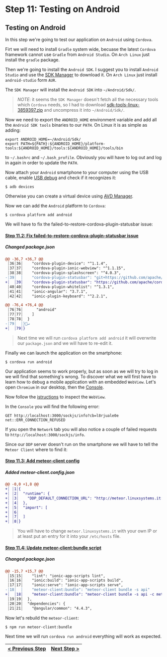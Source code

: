 # Step 11: Testing on Android

## Testing on Android

In this step we're going to test our application on `Android` using `Cordova`.

Firt we will need to install `Gradle` system wide, becuase the latest `Cordova` framework cannot use `Gradle` from `Android Studio`. On `Arch Linux` just install the `gradle` package.

Then we're going to install the `Android SDK`. I suggest you to install `Android Studio` and use the [SDK Manager](https://developer.android.com/studio/intro/update.html#sdk-manager) to download it. On `Arch Linux` just install `android-studio`
form `AUR`.

The `SDK Manager` will install the `Android SDK` into ```~/Android/Sdk/```.

> *NOTE*: it seems the `SDK Manager` doesn't fetch all the necessary tools which `Cordova` needs, so I had to download [sdk-tools-linux-3859397.zip](https://developer.android.com/studio/index.html) and uncompress it into ```~/Android/Sdk/```.

Now we need to export the `ANDROID_HOME` environment variable and add all the `Android SDK tools` binaries to our `PATH`. On Linux it is as simple as adding:

```
export ANDROID_HOME=~/Android/Sdk/
export PATH=${PATH}:${ANDROID_HOME}/platform-tools:${ANDROID_HOME}/tools:${ANDROID_HOME}/tools/bin
```

to ```~/.bashrc``` and ```~/.bash_profile```. Obviously you will have to log out and log in again in order to update the `PATH`.

Now attach your `Android` smartphone to your computer using the USB cable, enable [USB debug](https://developer.android.com/studio/debug/dev-options.html) and check if it recognizes it:

    $ adb devices

Otherwise you can create a virtual device using [AVD Manager](https://developer.android.com/studio/run/managing-avds.html).

Now we can add the `Android` platform to `Cordova`:

    $ cordova platform add android

We will have to fix the failed-to-restore-cordova-plugin-statusbar issue:

[{]: <helper> (diffStep "11.2")

#### [Step 11.2: Fix failed-to-restore-cordova-plugin-statusbar issue](https://github.com/Urigo/Ionic2CLI-Meteor-WhatsApp/commit/b50cb175)

##### Changed package.json
```diff
@@ -36,7 +36,7 @@
 ┊36┊36┊    "cordova-plugin-device": "^1.1.4",
 ┊37┊37┊    "cordova-plugin-ionic-webview": "^1.1.15",
 ┊38┊38┊    "cordova-plugin-splashscreen": "^4.0.3",
-┊39┊  ┊    "cordova-plugin-statusbar": "git+https://github.com/apache/cordova-plugin-statusbar.git",
+┊  ┊39┊    "cordova-plugin-statusbar": "https://github.com/apache/cordova-plugin-statusbar.git",
 ┊40┊40┊    "cordova-plugin-whitelist": "^1.3.1",
 ┊41┊41┊    "ionic-angular": "3.7.1",
 ┊42┊42┊    "ionic-plugin-keyboard": "^2.2.1",
```
```diff
@@ -76,4 +76,4 @@
 ┊76┊76┊      "android"
 ┊77┊77┊    ]
 ┊78┊78┊  }
-┊79┊  ┊}🚫↵
+┊  ┊79┊}
```

[}]: #

> Next time we will run `cordova platform add android` it will overwrite our `package.json` and we will have to re-edit it.

Finally we can launch the application on the smartphone:

    $ cordova run android

Our application seems to work properly, but as soon as we will try to log in we will find that something's wrong. To discover what we will first have to learn how to debug a mobile application with an embedded `WebView`.
Let's open `Chromium` in our desktop, then the [Console](https://developers.google.com/web/tools/chrome-devtools/console/#opening_the_console).

Now follow the [istructions](https://developers.google.com/web/tools/chrome-devtools/remote-debugging/) to inspect the `WebView`.

In the `Console` you will find the following error:

```
GET http://localhost:3000/sockjs/info?cb=l8rjuale0e net::ERR_CONNECTION_REFUSED
```

If you open the `Network` tab you will also notice a couple of failed requests to ```http://localhost:3000/sockjs/info```.

Since our `DDP` server doesn't run on the smartphone we will have to tell the `Meteor Client` where to find it:

[{]: <helper> (diffStep "11.3")

#### [Step 11.3: Add meteor-client config](https://github.com/Urigo/Ionic2CLI-Meteor-WhatsApp/commit/1c7d1c54)

##### Added meteor-client.config.json
```diff
@@ -0,0 +1,8 @@
+┊ ┊1┊{
+┊ ┊2┊  "runtime": {
+┊ ┊3┊    "DDP_DEFAULT_CONNECTION_URL": "http://meteor.linuxsystems.it:3000"
+┊ ┊4┊  },
+┊ ┊5┊  "import": [
+┊ ┊6┊
+┊ ┊7┊  ]
+┊ ┊8┊}
```

[}]: #

> You will have to change `meteor.linuxsystems.it` with your own IP or at least put an entry for it into your `/etc/hosts` file.

[{]: <helper> (diffStep "11.4")

#### [Step 11.4: Update meteor-client:bundle script](https://github.com/Urigo/Ionic2CLI-Meteor-WhatsApp/commit/09ce2371)

##### Changed package.json
```diff
@@ -15,7 +15,7 @@
 ┊15┊15┊    "lint": "ionic-app-scripts lint",
 ┊16┊16┊    "ionic:build": "ionic-app-scripts build",
 ┊17┊17┊    "ionic:serve": "ionic-app-scripts serve",
-┊18┊  ┊    "meteor-client:bundle": "meteor-client bundle -s api"
+┊  ┊18┊    "meteor-client:bundle": "meteor-client bundle -s api -c meteor-client.config.json"
 ┊19┊19┊  },
 ┊20┊20┊  "dependencies": {
 ┊21┊21┊    "@angular/common": "4.4.3",
```

[}]: #

Now let's rebuild the `meteor-client`:

    $ npm run meteor-client:bundle

Next time we will run `cordova run android` everything will work as expected.

[{]: <helper> (navStep nextRef="https://angular-meteor.com/tutorials/whatsapp2/ionic/google-maps" prevRef="https://angular-meteor.com/tutorials/whatsapp2/ionic/filter-and-pagination")

| [< Previous Step](https://angular-meteor.com/tutorials/whatsapp2/ionic/filter-and-pagination) | [Next Step >](https://angular-meteor.com/tutorials/whatsapp2/ionic/google-maps) |
|:--------------------------------|--------------------------------:|

[}]: #


